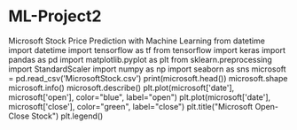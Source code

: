 # ML-Project2
Microsoft Stock Price Prediction with Machine Learning
from datetime import datetime 
import tensorflow as tf 
from tensorflow import keras 
import pandas as pd 
import matplotlib.pyplot as plt 
from sklearn.preprocessing import StandardScaler 
import numpy as np 
import seaborn as sns 
microsoft = pd.read_csv('MicrosoftStock.csv') 
print(microsoft.head()) 
microsoft.shape
microsoft.info()
microsoft.describe()
plt.plot(microsoft['date'], 
		microsoft['open'], 
		color="blue", 
		label="open") 
plt.plot(microsoft['date'], 
		microsoft['close'], 
		color="green", 
		label="close") 
plt.title("Microsoft Open-Close Stock") 
plt.legend() 

